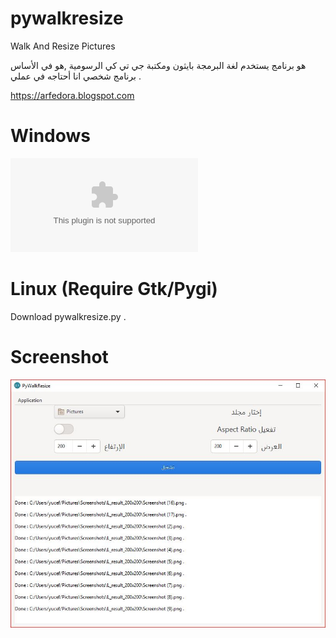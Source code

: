 # pywalkresize
Walk And Resize Pictures

هو برنامج يستخدم لغة البرمجة بايثون ومكتبة جي تي كي الرسومية ,هو في الأساس برنامج شخصي انا أحتاجه في عملي .

https://arfedora.blogspot.com

# Windows

![Download](https://github.com/yucefsourani/pywalkresize/releases/download/v1.0/setup-pywalkresize.exe "Screenshot")

# Linux (Require Gtk/Pygi)

Download pywalkresize.py .



# Screenshot

![Alt text](https://raw.githubusercontent.com/yucefsourani/pywalkresize/master/Screens.JPG "Screenshot")



